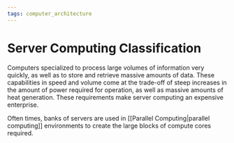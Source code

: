 ```yaml
---
tags: computer_architecture
---
```


# Server Computing Classification

Computers specialized to process large volumes of information very quickly, as well as to store and retrieve massive amounts of data. These capabilities in speed and volume come at the trade-off of steep increases in the amount of power required for operation, as well as massive amounts of heat generation. These requirements make server computing an expensive enterprise.

Often times, banks of servers are used in [[Parallel Computing|parallel computing]] environments to create the large blocks of compute cores required.